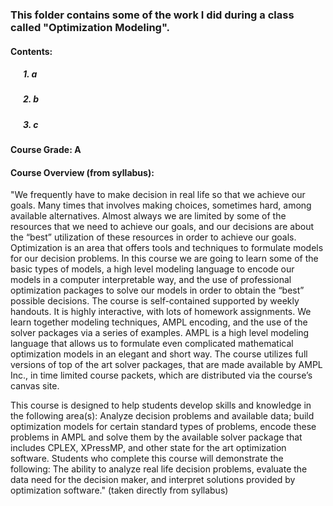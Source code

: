 ### This folder contains some of the work I did during a class called "Optimization Modeling".

#### Contents:
##### &nbsp;&nbsp;&nbsp;&nbsp;&nbsp;&nbsp;1. a
##### &nbsp;&nbsp;&nbsp;&nbsp;&nbsp;&nbsp;2. b
##### &nbsp;&nbsp;&nbsp;&nbsp;&nbsp;&nbsp;3. c

#### Course Grade: A

#### Course Overview (from syllabus):
"We frequently have to make decision in real life so that we achieve our goals. Many times that
involves making choices, sometimes hard, among available alternatives. Almost always we are
limited by some of the resources that we need to achieve our goals, and our decisions are about
the “best” utilization of these resources in order to achieve our goals. Optimization is an area that
offers tools and techniques to formulate models for our decision problems. In this course we are
going to learn some of the basic types of models, a high level modeling language to encode our
models in a computer interpretable way, and the use of professional optimization packages to
solve our models in order to obtain the “best” possible decisions.
The course is self-contained supported by weekly handouts. It is highly interactive, with lots of
homework assignments. We learn together modeling techniques, AMPL encoding, and the use of
the solver packages via a series of examples. AMPL is a high level modeling language that
allows us to formulate even complicated mathematical optimization models in an elegant and
short way. The course utilizes full versions of top of the art solver packages, that are made
available by AMPL Inc., in time limited course packets, which are distributed via the course’s
canvas site.

This course is designed to help students develop skills and knowledge in the following area(s):
Analyze decision problems and available data; build optimization models for certain standard
types of problems, encode these problems in AMPL and solve them by the available solver
package that includes CPLEX, XPressMP, and other state for the art optimization software.
Students who complete this course will demonstrate the following: The ability to analyze real
life decision problems, evaluate the data need for the decision maker, and interpret solutions
provided by optimization software." (taken directly from syllabus)

